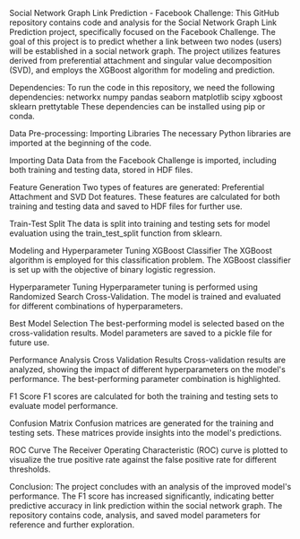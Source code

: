 Social Network Graph Link Prediction - Facebook Challenge:
This GitHub repository contains code and analysis for the Social Network Graph Link Prediction project, specifically focused on the Facebook Challenge. The goal of this project is to predict whether a link between two nodes (users) will be established in a social network graph. The project utilizes features derived from preferential attachment and singular value decomposition (SVD), and employs the XGBoost algorithm for modeling and prediction.

Dependencies:
To run the code in this repository, we need the following dependencies:
networkx
numpy
pandas
seaborn
matplotlib
scipy
xgboost
sklearn
prettytable
These dependencies can be installed using pip or conda.

Data Pre-processing:
Importing Libraries
The necessary Python libraries are imported at the beginning of the code.

Importing Data
Data from the Facebook Challenge is imported, including both training and testing data, stored in HDF files.

Feature Generation
Two types of features are generated: Preferential Attachment and SVD Dot features. These features are calculated for both training and testing data and saved to HDF files for further use.

Train-Test Split
The data is split into training and testing sets for model evaluation using the train_test_split function from sklearn.

Modeling and Hyperparameter Tuning
XGBoost Classifier
The XGBoost algorithm is employed for this classification problem. The XGBoost classifier is set up with the objective of binary logistic regression.

Hyperparameter Tuning
Hyperparameter tuning is performed using Randomized Search Cross-Validation. The model is trained and evaluated for different combinations of hyperparameters.

Best Model Selection
The best-performing model is selected based on the cross-validation results. Model parameters are saved to a pickle file for future use.

Performance Analysis
Cross Validation Results
Cross-validation results are analyzed, showing the impact of different hyperparameters on the model's performance. The best-performing parameter combination is highlighted.

F1 Score
F1 scores are calculated for both the training and testing sets to evaluate model performance.

Confusion Matrix
Confusion matrices are generated for the training and testing sets. These matrices provide insights into the model's predictions.

ROC Curve
The Receiver Operating Characteristic (ROC) curve is plotted to visualize the true positive rate against the false positive rate for different thresholds.

Conclusion:
The project concludes with an analysis of the improved model's performance. The F1 score has increased significantly, indicating better predictive accuracy in link prediction within the social network graph. The repository contains code, analysis, and saved model parameters for reference and further exploration.